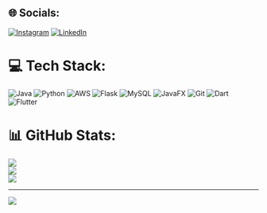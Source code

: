 
## 🌐 Socials:
[![Instagram](https://img.shields.io/badge/Instagram-%23E4405F.svg?logo=Instagram&logoColor=white)](https://instagram.com/dan.jackso_n) [![LinkedIn](https://img.shields.io/badge/LinkedIn-%230077B5.svg?logo=linkedin&logoColor=white)](https://linkedin.com/in/dan-jackson-65b76027a) 

# 💻 Tech Stack:
![Java](https://img.shields.io/badge/java-%23ED8B00.svg?style=for-the-badge&logo=openjdk&logoColor=white) ![Python](https://img.shields.io/badge/python-3670A0?style=for-the-badge&logo=python&logoColor=ffdd54) ![AWS](https://img.shields.io/badge/AWS-%23FF9900.svg?style=for-the-badge&logo=amazon-aws&logoColor=white) ![Flask](https://img.shields.io/badge/flask-%23000.svg?style=for-the-badge&logo=flask&logoColor=white) ![MySQL](https://img.shields.io/badge/mysql-4479A1.svg?style=for-the-badge&logo=mysql&logoColor=white) ![JavaFX](https://img.shields.io/badge/javafx-%23FF0000.svg?style=for-the-badge&logo=javafx&logoColor=white) ![Git](https://img.shields.io/badge/git-%23F05033.svg?style=for-the-badge&logo=git&logoColor=white) ![Dart](https://img.shields.io/badge/dart-%230175C2.svg?style=for-the-badge&logo=dart&logoColor=white) ![Flutter](https://img.shields.io/badge/Flutter-%2302569B.svg?style=for-the-badge&logo=Flutter&logoColor=white)
# 📊 GitHub Stats:
![](https://github-readme-stats.vercel.app/api?username=dann634&theme=dark&hide_border=false&include_all_commits=false&count_private=false)<br/>
![](https://nirzak-streak-stats.vercel.app/?user=dann634&theme=dark&hide_border=false)<br/>
![](https://github-readme-stats.vercel.app/api/top-langs/?username=dann634&theme=dark&hide_border=false&include_all_commits=false&count_private=false&layout=compact)

---
[![](https://visitcount.itsvg.in/api?id=dann634&icon=0&color=0)](https://visitcount.itsvg.in)

<!-- Proudly created with GPRM ( https://gprm.itsvg.in ) -->
